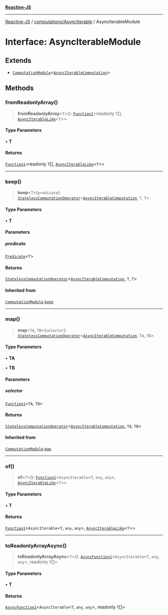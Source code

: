 [**Reactive-JS**](../../../README.md)

***

[Reactive-JS](../../../README.md) / [computations/AsyncIterable](../README.md) / AsyncIterableModule

# Interface: AsyncIterableModule

## Extends

- [`ComputationModule`](../../interfaces/ComputationModule.md)\<[`AsyncIterableComputation`](AsyncIterableComputation.md)\>

## Methods

### fromReadonlyArray()

> **fromReadonlyArray**\<`T`\>(): [`Function1`](../../../functions/type-aliases/Function1.md)\<readonly `T`[], [`AsyncIterableLike`](../../interfaces/AsyncIterableLike.md)\<`T`\>\>

#### Type Parameters

• **T**

#### Returns

[`Function1`](../../../functions/type-aliases/Function1.md)\<readonly `T`[], [`AsyncIterableLike`](../../interfaces/AsyncIterableLike.md)\<`T`\>\>

***

### keep()

> **keep**\<`T`\>(`predicate`): [`StatelessComputationOperator`](../../type-aliases/StatelessComputationOperator.md)\<[`AsyncIterableComputation`](AsyncIterableComputation.md), `T`, `T`\>

#### Type Parameters

• **T**

#### Parameters

##### predicate

[`Predicate`](../../../functions/type-aliases/Predicate.md)\<`T`\>

#### Returns

[`StatelessComputationOperator`](../../type-aliases/StatelessComputationOperator.md)\<[`AsyncIterableComputation`](AsyncIterableComputation.md), `T`, `T`\>

#### Inherited from

[`ComputationModule`](../../interfaces/ComputationModule.md).[`keep`](../../interfaces/ComputationModule.md#keep)

***

### map()

> **map**\<`TA`, `TB`\>(`selector`): [`StatelessComputationOperator`](../../type-aliases/StatelessComputationOperator.md)\<[`AsyncIterableComputation`](AsyncIterableComputation.md), `TA`, `TB`\>

#### Type Parameters

• **TA**

• **TB**

#### Parameters

##### selector

[`Function1`](../../../functions/type-aliases/Function1.md)\<`TA`, `TB`\>

#### Returns

[`StatelessComputationOperator`](../../type-aliases/StatelessComputationOperator.md)\<[`AsyncIterableComputation`](AsyncIterableComputation.md), `TA`, `TB`\>

#### Inherited from

[`ComputationModule`](../../interfaces/ComputationModule.md).[`map`](../../interfaces/ComputationModule.md#map)

***

### of()

> **of**\<`T`\>(): [`Function1`](../../../functions/type-aliases/Function1.md)\<`AsyncIterable`\<`T`, `any`, `any`\>, [`AsyncIterableLike`](../../interfaces/AsyncIterableLike.md)\<`T`\>\>

#### Type Parameters

• **T**

#### Returns

[`Function1`](../../../functions/type-aliases/Function1.md)\<`AsyncIterable`\<`T`, `any`, `any`\>, [`AsyncIterableLike`](../../interfaces/AsyncIterableLike.md)\<`T`\>\>

***

### toReadonlyArrayAsync()

> **toReadonlyArrayAsync**\<`T`\>(): [`AsyncFunction1`](../../../functions/type-aliases/AsyncFunction1.md)\<`AsyncIterable`\<`T`, `any`, `any`\>, readonly `T`[]\>

#### Type Parameters

• **T**

#### Returns

[`AsyncFunction1`](../../../functions/type-aliases/AsyncFunction1.md)\<`AsyncIterable`\<`T`, `any`, `any`\>, readonly `T`[]\>
